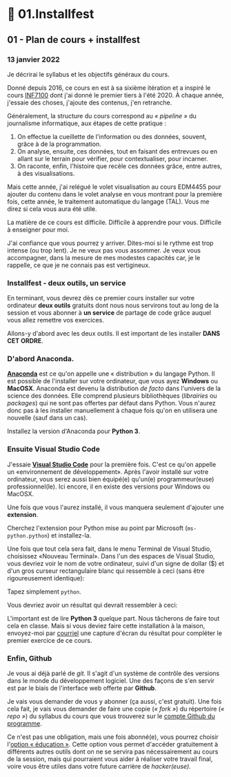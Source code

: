 # 🤖 01.Installfest

## 01 - Plan de cours + installfest

### 13 janvier 2022

Je décrirai le syllabus et les objectifs généraux du cours.

Donné depuis 2016, ce cours en est à sa sixième itération et a inspiré le cours [INF7100](https://etudier.uqam.ca/cours?sigle=INF7100) dont j'ai donné le premier tiers à l'été 2020. À chaque année, j'essaie des choses, j'ajoute des contenus, j'en retranche.

Généralement, la structure du cours correspond au _« pipeline »_ du journalisme informatique, aux étapes de cette pratique :

1. On effectue la cueillette de l'information ou des données, souvent, grâce à de la programmation.
2. On analyse, ensuite, ces données, tout en faisant des entrevues ou en allant sur le terrain pour vérifier, pour contextualiser, pour incarner.
3. On raconte, enfin, l'histoire que recèle ces données grâce, entre autres, à des visualisations.

Mais cette année, j'ai relégué le volet visualisation au cours EDM4455 pour ajouter du contenu dans le volet analyse en vous montrant pour la première fois, cette année, le traitement automatique du langage (TAL). Vous me direz si cela vous aura été utile.

La matière de ce cours est difficile. Difficile à apprendre pour vous. Difficile à enseigner pour moi.

J'ai confiance que vous pourrez y arriver. Dites-moi si le rythme est trop intense (ou trop lent). Je ne veux pas vous assommer. Je veux vous accompagner, dans la mesure de mes modestes capacités car, je le rappelle, ce que je ne connais pas est vertigineux.

### Installfest - deux outils, un service

En terminant, vous devrez dès ce premier cours installer sur votre ordinateur **deux outils** gratuits dont nous nous servirons tout au long de la session et vous abonner à **un service** de partage de code grâce auquel vous allez remettre vos exercices.

Allons-y d'abord avec les deux outils. Il est important de les installer **DANS CET ORDRE**.

### D'abord Anaconda.

[**Anaconda**](https://www.anaconda.com/download) est ce qu'on appelle une « distribution » du langage Python. Il est possible de l'installer sur votre ordinateur, que vous ayez **Windows** ou **MacOSX**. Anaconda est devenu la distribution _de facto_ dans l'univers de la science des données. Elle comprend plusieurs bibliothèques (_librairies_ ou _packages_) qui ne sont pas offertes par défaut dans Python. Vous n'aurez donc pas à les installer manuellement à chaque fois qu'on en utilisera une nouvelle (sauf dans un cas).

Installez la version d'Anaconda pour **Python 3**.

### Ensuite Visual Studio Code

J'essaie [**Visual Studio Code**](https://code.visualstudio.com/Download) pour la première fois. C'est ce qu'on appelle un «environnement de développement». Après l'avoir installé sur votre ordinateur, vous serez aussi bien équipé(e) qu'un(e) programmeur(euse) professionnel(le). Ici encore, il en existe des versions pour Windows ou MacOSX.

Une fois que vous l'aurez installé, il vous manquera seulement d'ajouter une **extension**.

Cherchez l'extension pour Python mise au point par Microsoft (`ms-python.python`) et installez-la.

Une fois que tout cela sera fait, dans le menu Terminal de Visual Studio, choisissez «Nouveau Terminal». Dans l'un des espaces de Visual Studio, vous devriez voir le nom de votre ordinateur, suivi d'un signe de dollar ($) et d'un gros curseur rectangulaire blanc qui ressemble à ceci (sans être rigoureusement identique):

Tapez simplement `python`.

Vous devriez avoir un résultat qui devrait ressembler à ceci:

L'important est de lire **Python 3** quelque part. Nous tâcherons de faire tout cela en classe. Mais si vous deviez faire cette installation à la maison, envoyez-moi par [courriel](mailto:roy.jean-hugues@uqam.ca) une capture d'écran du résultat pour compléter le premier exercice de ce cours.

### Enfin, Github

Je vous ai déjà parlé de _git._ Il s'agit d'un système de contrôle des versions dans le monde du développement logiciel. Une des façons de s'en servir est par le biais de l'interface web offerte par **Github**.

Je vais vous demander de vous y abonner (ça aussi, c'est gratuit). Une fois cela fait, je vais vous demander de faire une copie (_« fork »_) du répertoire (_« repo »_) du syllabus du cours que vous trouverez sur le [compte Github du programme](https://github.com/Journalisme-UQAM).

Ce n'est pas une obligation, mais une fois abonné(e), vous pourrez choisir l'[option « éducation »](https://education.github.com/pack). Cette option vous permet d'accéder gratuitement à différents autres outils dont on ne se servira pas nécessairement au cours de la session, mais qui pourraient vous aider à réaliser votre travail final, voire vous être utiles dans votre future carrière de _hacker(euse)_.
